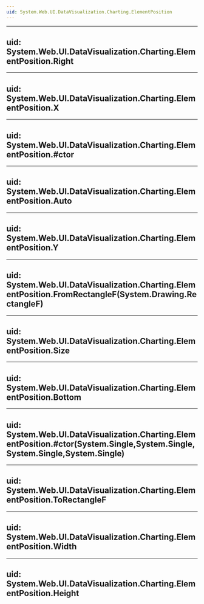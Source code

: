 ```yaml
---
uid: System.Web.UI.DataVisualization.Charting.ElementPosition
---
```


---
uid: System.Web.UI.DataVisualization.Charting.ElementPosition.Right
---

---
uid: System.Web.UI.DataVisualization.Charting.ElementPosition.X
---

---
uid: System.Web.UI.DataVisualization.Charting.ElementPosition.#ctor
---

---
uid: System.Web.UI.DataVisualization.Charting.ElementPosition.Auto
---

---
uid: System.Web.UI.DataVisualization.Charting.ElementPosition.Y
---

---
uid: System.Web.UI.DataVisualization.Charting.ElementPosition.FromRectangleF(System.Drawing.RectangleF)
---

---
uid: System.Web.UI.DataVisualization.Charting.ElementPosition.Size
---

---
uid: System.Web.UI.DataVisualization.Charting.ElementPosition.Bottom
---

---
uid: System.Web.UI.DataVisualization.Charting.ElementPosition.#ctor(System.Single,System.Single,System.Single,System.Single)
---

---
uid: System.Web.UI.DataVisualization.Charting.ElementPosition.ToRectangleF
---

---
uid: System.Web.UI.DataVisualization.Charting.ElementPosition.Width
---

---
uid: System.Web.UI.DataVisualization.Charting.ElementPosition.Height
---
